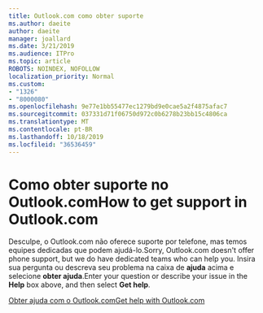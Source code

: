 ```yaml
---
title: Outlook.com como obter suporte
ms.author: daeite
author: daeite
manager: joallard
ms.date: 3/21/2019
ms.audience: ITPro
ms.topic: article
ROBOTS: NOINDEX, NOFOLLOW
localization_priority: Normal
ms.custom:
- "1326"
- "8000080"
ms.openlocfilehash: 9e77e1bb55477ec1279bd9e0cae5a2f4875afac7
ms.sourcegitcommit: 037331d71f06750d972c0b6278b23bb15c4806ca
ms.translationtype: MT
ms.contentlocale: pt-BR
ms.lasthandoff: 10/18/2019
ms.locfileid: "36536459"
---
```

# <a name="how-to-get-support-in-outlookcom"></a><span data-ttu-id="1ea56-102">Como obter suporte no Outlook.com</span><span class="sxs-lookup"><span data-stu-id="1ea56-102">How to get support in Outlook.com</span></span>

<span data-ttu-id="1ea56-103">Desculpe, o Outlook.com não oferece suporte por telefone, mas temos equipes dedicadas que podem ajudá-lo.</span><span class="sxs-lookup"><span data-stu-id="1ea56-103">Sorry, Outlook.com doesn't offer phone support, but we do have dedicated teams who can help you.</span></span>
<span data-ttu-id="1ea56-104">Insira sua pergunta ou descreva seu problema na caixa de **ajuda** acima e selecione **obter ajuda**.</span><span class="sxs-lookup"><span data-stu-id="1ea56-104">Enter your question or describe your issue in the **Help** box above, and then select **Get help**.</span></span>

[<span data-ttu-id="1ea56-105">Obter ajuda com o Outlook.com</span><span class="sxs-lookup"><span data-stu-id="1ea56-105">Get help with Outlook.com</span></span>](https://support.office.com/article/40676ad0-c831-45ac-a023-5be633be798d?wt.mc_id=Office_Outlook_com_Alchemy)

